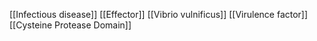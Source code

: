 [[Infectious disease]]
[[Effector]]
[[Vibrio vulnificus]]
[[Virulence factor]]
[[Cysteine Protease Domain]]
